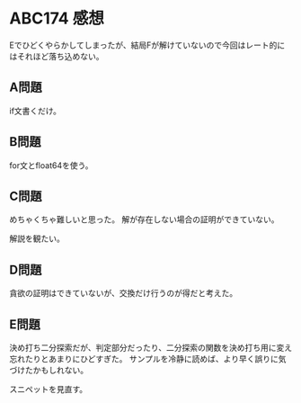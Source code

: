# ABC174 感想

Eでひどくやらかしてしまったが、結局Fが解けていないので今回はレート的にはそれほど落ち込めない。

## A問題

if文書くだけ。

## B問題

for文とfloat64を使う。

## C問題

めちゃくちゃ難しいと思った。
解が存在しない場合の証明ができていない。

解説を観たい。

## D問題

貪欲の証明はできていないが、交換だけ行うのが得だと考えた。

## E問題

決め打ち二分探索だが、判定部分だったり、二分探索の関数を決め打ち用に変え忘れたりとあまりにひどすぎた。
サンプルを冷静に読めば、より早く誤りに気づけたかもしれない。

スニペットを見直す。

